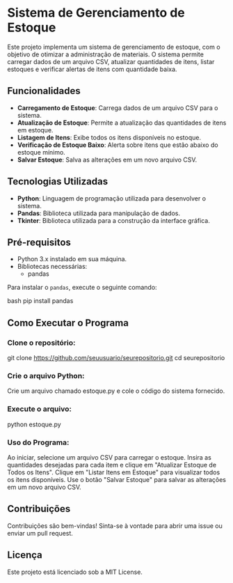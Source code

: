 # Sistema de Gerenciamento de Estoque  

Este projeto implementa um sistema de gerenciamento de estoque, com o objetivo de otimizar a administração de materiais. O sistema permite carregar dados de um arquivo CSV, atualizar quantidades de itens, listar estoques e verificar alertas de itens com quantidade baixa.

## Funcionalidades

- **Carregamento de Estoque**: Carrega dados de um arquivo CSV para o sistema.
- **Atualização de Estoque**: Permite a atualização das quantidades de itens em estoque.
- **Listagem de Itens**: Exibe todos os itens disponíveis no estoque.
- **Verificação de Estoque Baixo**: Alerta sobre itens que estão abaixo do estoque mínimo.
- **Salvar Estoque**: Salva as alterações em um novo arquivo CSV.

## Tecnologias Utilizadas

- **Python**: Linguagem de programação utilizada para desenvolver o sistema.
- **Pandas**: Biblioteca utilizada para manipulação de dados.
- **Tkinter**: Biblioteca utilizada para a construção da interface gráfica.

## Pré-requisitos

- Python 3.x instalado em sua máquina.
- Bibliotecas necessárias:
  - pandas

Para instalar o `pandas`, execute o seguinte comando:

bash
pip install pandas

## Como Executar o Programa

### Clone o repositório:

git clone https://github.com/seuusuario/seurepositorio.git
cd seurepositorio
### Crie o arquivo Python: 

Crie um arquivo chamado estoque.py e cole o código do sistema fornecido.

### Execute o arquivo:

python estoque.py

### Uso do Programa:

Ao iniciar, selecione um arquivo CSV para carregar o estoque.
Insira as quantidades desejadas para cada item e clique em "Atualizar Estoque de Todos os Itens".
Clique em "Listar Itens em Estoque" para visualizar todos os itens disponíveis.
Use o botão "Salvar Estoque" para salvar as alterações em um novo arquivo CSV.

## Contribuições
Contribuições são bem-vindas! Sinta-se à vontade para abrir uma issue ou enviar um pull request.
## Licença
Este projeto está licenciado sob a MIT License.



